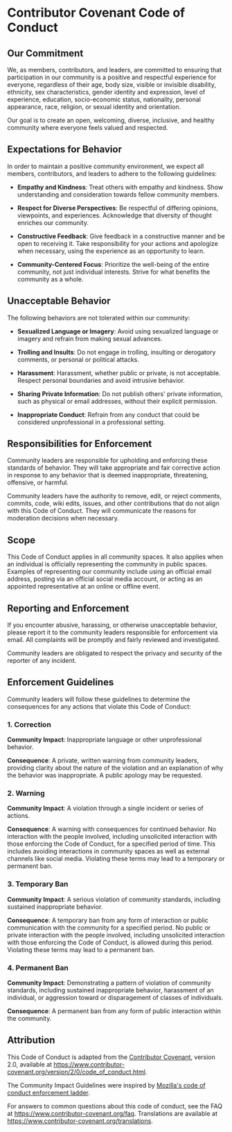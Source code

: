 # Contributor Covenant Code of Conduct

## Our Commitment

We, as members, contributors, and leaders, are committed to ensuring that participation in our community is a positive and respectful experience for everyone, regardless of their age, body size, visible or invisible disability, ethnicity, sex characteristics, gender identity and expression, level of experience, education, socio-economic status, nationality, personal appearance, race, religion, or sexual identity and orientation.

Our goal is to create an open, welcoming, diverse, inclusive, and healthy community where everyone feels valued and respected.

## Expectations for Behavior

In order to maintain a positive community environment, we expect all members, contributors, and leaders to adhere to the following guidelines:

* **Empathy and Kindness**: Treat others with empathy and kindness. Show understanding and consideration towards fellow community members.

* **Respect for Diverse Perspectives**: Be respectful of differing opinions, viewpoints, and experiences. Acknowledge that diversity of thought enriches our community.

* **Constructive Feedback**: Give feedback in a constructive manner and be open to receiving it. Take responsibility for your actions and apologize when necessary, using the experience as an opportunity to learn.

* **Community-Centered Focus**: Prioritize the well-being of the entire community, not just individual interests. Strive for what benefits the community as a whole.

## Unacceptable Behavior

The following behaviors are not tolerated within our community:

* **Sexualized Language or Imagery**: Avoid using sexualized language or imagery and refrain from making sexual advances.

* **Trolling and Insults**: Do not engage in trolling, insulting or derogatory comments, or personal or political attacks.

* **Harassment**: Harassment, whether public or private, is not acceptable. Respect personal boundaries and avoid intrusive behavior.

* **Sharing Private Information**: Do not publish others' private information, such as physical or email addresses, without their explicit permission.

* **Inappropriate Conduct**: Refrain from any conduct that could be considered unprofessional in a professional setting.

## Responsibilities for Enforcement

Community leaders are responsible for upholding and enforcing these standards of behavior. They will take appropriate and fair corrective action in response to any behavior that is deemed inappropriate, threatening, offensive, or harmful.

Community leaders have the authority to remove, edit, or reject comments, commits, code, wiki edits, issues, and other contributions that do not align with this Code of Conduct. They will communicate the reasons for moderation decisions when necessary.

## Scope

This Code of Conduct applies in all community spaces. It also applies when an individual is officially representing the community in public spaces. Examples of representing our community include using an official email address, posting via an official social media account, or acting as an appointed representative at an online or offline event.

## Reporting and Enforcement

If you encounter abusive, harassing, or otherwise unacceptable behavior, please report it to the community leaders responsible for enforcement via email. All complaints will be promptly and fairly reviewed and investigated.

Community leaders are obligated to respect the privacy and security of the reporter of any incident.

## Enforcement Guidelines

Community leaders will follow these guidelines to determine the consequences for any actions that violate this Code of Conduct:

### 1. Correction

**Community Impact**: Inappropriate language or other unprofessional behavior.

**Consequence**: A private, written warning from community leaders, providing clarity about the nature of the violation and an explanation of why the behavior was inappropriate. A public apology may be requested.

### 2. Warning

**Community Impact**: A violation through a single incident or series of actions.

**Consequence**: A warning with consequences for continued behavior. No interaction with the people involved, including unsolicited interaction with those enforcing the Code of Conduct, for a specified period of time. This includes avoiding interactions in community spaces as well as external channels like social media. Violating these terms may lead to a temporary or permanent ban.

### 3. Temporary Ban

**Community Impact**: A serious violation of community standards, including sustained inappropriate behavior.

**Consequence**: A temporary ban from any form of interaction or public communication with the community for a specified period. No public or private interaction with the people involved, including unsolicited interaction with those enforcing the Code of Conduct, is allowed during this period. Violating these terms may lead to a permanent ban.

### 4. Permanent Ban

**Community Impact**: Demonstrating a pattern of violation of community standards, including sustained inappropriate behavior, harassment of an individual, or aggression toward or disparagement of classes of individuals.

**Consequence**: A permanent ban from any form of public interaction within the community.

## Attribution

This Code of Conduct is adapted from the [Contributor Covenant][homepage], version 2.0, available at https://www.contributor-covenant.org/version/2/0/code_of_conduct.html.

The Community Impact Guidelines were inspired by [Mozilla's code of conduct enforcement ladder](https://github.com/mozilla/diversity).

[homepage]: https://www.contributor-covenant.org

For answers to common questions about this code of conduct, see the FAQ at https://www.contributor-covenant.org/faq. Translations are available at https://www.contributor-covenant.org/translations.
